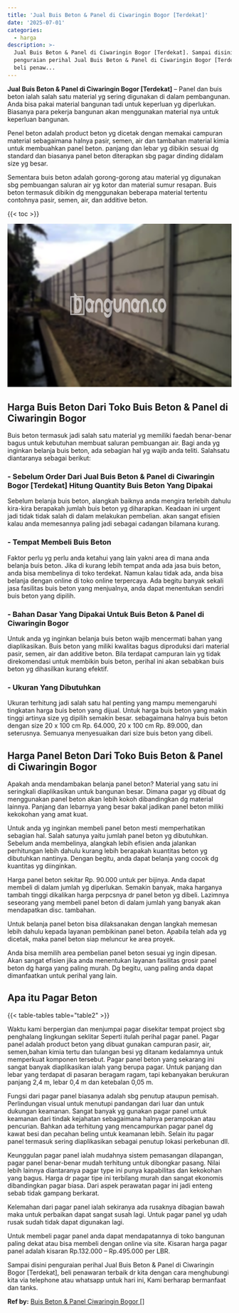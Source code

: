 ```yaml
---
title: 'Jual Buis Beton & Panel di Ciwaringin Bogor [Terdekat]'
date: '2025-07-01'
categories:
  - harga
description: >-
  Jual Buis Beton & Panel di Ciwaringin Bogor [Terdekat]. Sampai disini
  penguraian perihal Jual Buis Beton & Panel di Ciwaringin Bogor [Terdekat],
  beli penaw...
---
```


**Jual Buis Beton & Panel di Ciwaringin Bogor \[Terdekat\]** – Panel dan buis beton ialah salah satu material yg sering digunakan di dalam pembangunan. Anda bisa pakai material bangunan tadi untuk keperluan yg diperlukan. Biasanya para pekerja bangunan akan menggunakan material nya untuk keperluan bangunan.

Penel beton adalah product beton yg dicetak dengan memakai campuran material sebagaimana halnya pasir, semen, air dan tambahan material kimia untuk membuahkan panel beton. panjang dan lebar yg dibikin sesuai dg standard dan biasanya panel beton diterapkan sbg pagar dinding didalam size yg besar.

Sementara buis beton adalah gorong-gorong atau material yg digunakan sbg pembuangan saluran air yg kotor dan material sumur resapan. Buis beton termasuk dibikin dg menggunakan beberapa material tertentu contohnya pasir, semen, air, dan additive beton.

{{< toc >}}

![Jual Buis Beton & Panel di Ciwaringin Bogor [Terdekat]](/images/jual-panel-buis-beton-murah-46.png)

## Harga Buis Beton Dari Toko Buis Beton & Panel di Ciwaringin Bogor

Buis beton termasuk jadi salah satu material yg memiliki faedah benar-benar bagus untuk kebutuhan membuat saluran pembuangan air. Bagi anda yg inginkan belanja buis beton, ada sebagian hal yg wajib anda teliti. Salahsatu diantaranya sebagai berikut:

### \- Sebelum Order Dari Jual Buis Beton & Panel di Ciwaringin Bogor \[Terdekat\] Hitung Quantity Buis Beton Yang Dipakai

Sebelum belanja buis beton, alangkah baiknya anda mengira terlebih dahulu kira-kira berapakah jumlah buis beton yg diharapkan. Keadaan ini urgent jadi tidak tidak salah di dalam melakukan pembelian. akan sangat efisien kalau anda memesannya paling jadi sebagai cadangan bilamana kurang.

### \- Tempat Membeli Buis Beton

Faktor perlu yg perlu anda ketahui yang lain yakni area di mana anda belanja buis beton. Jika di kurang lebih tempat anda ada jasa buis beton, anda bisa membelinya di toko terdekat. Namun kalau tidak ada, anda bisa belanja dengan online di toko online terpercaya. Ada begitu banyak sekali jasa fasilitas buis beton yang menjualnya, anda dapat menentukan sendiri buis beton yang dipilih.

### \- Bahan Dasar Yang Dipakai Untuk Buis Beton & Panel di Ciwaringin Bogor

Untuk anda yg inginkan belanja buis beton wajib mencermati bahan yang diaplikasikan. Buis beton yang miliki kwalitas bagus diproduksi dari material pasir, semen, air dan additive beton. Bila terdapat campuran lain yg tidak direkomendasi untuk membikin buis beton, perihal ini akan sebabkan buis beton yg dihasilkan kurang efektif.

### \- Ukuran Yang Dibutuhkan

Ukuran terhitung jadi salah satu hal penting yang mampu memengaruhi tingkatan harga buis beton yang dijual. Untuk harga buis beton yang makin tinggi artinya size yg dipilih semakin besar. sebagaimana halnya buis beton dengan size 20 x 100 cm Rp. 64.000, 20 x 100 cm Rp. 89.000, dan seterusnya. Semuanya menyesuaikan dari size buis beton yang dibeli.

## Harga Panel Beton Dari Toko Buis Beton & Panel di Ciwaringin Bogor

Apakah anda mendambakan belanja panel beton? Material yang satu ini seringkali diaplikasikan untuk bangunan besar. Dimana pagar yg dibuat dg menggunakan panel beton akan lebih kokoh dibandingkan dg material lainnya. Panjang dan lebarnya yang besar bakal jadikan panel beton miliki kekokohan yang amat kuat.

Untuk anda yg inginkan membeli panel beton mesti memperhatikan sebagian hal. Salah satunya yaitu jumlah panel beton yg dibutuhkan. Sebelum anda membelinya, alangkah lebih efisien anda jalankan perhitungan lebih dahulu kurang lebih berapakah kuantitas beton yg dibutuhkan nantinya. Dengan begitu, anda dapat belanja yang cocok dg kuantitas yg diinginkan.

Harga panel beton sekitar Rp. 90.000 untuk per bijinya. Anda dapat membeli di dalam jumlah yg diperlukan. Semakin banyak, maka harganya tambah tinggi dikalikan harga perpcsnya dr panel beton yg dibeli. Lazimnya seseorang yang membeli panel beton di dalam jumlah yang banyak akan mendapatkan disc. tambahan.

Untuk belanja panel beton bisa dilaksanakan dengan langkah memesan lebih dahulu kepada layanan pembikinan panel beton. Apabila telah ada yg dicetak, maka panel beton siap meluncur ke area proyek.

Anda bisa memilih area pembelian panel beton sesuai yg ingin dipesan. Akan sangat efisien jika anda menentukan layanan fasilitas grosir panel beton dg harga yang paling murah. Dg begitu, uang paling anda dapat dimanfaatkan untuk perihal yang lain.

## Apa itu Pagar Beton

{{< table-tables table="table2" >}}

Waktu kami berpergian dan menjumpai pagar disekitar tempat project sbg penghalang lingkungan seklitar Seperti itulah perihal pagar panel. Pagar panel adalah product beton yang dibuat gunakan campuran pasir, air, semen,bahan kimia tertu dan tulangan besi yg ditanam kedalamnya untuk memperkuat komponen tersebut. Pagar panel beton yang sekarang ini sangat banyak diaplikasikan ialah yang berupa pagar. Untuk panjang dan lebar yang terdapat di pasaran beragam ragam, tapi kebanyakan berukuran panjang 2,4 m, lebar 0,4 m dan ketebalan 0,05 m.

Fungsi dari pagar panel biasanya adalah sbg penutup ataupun pemisah. Perlindungan visual untuk menutupi pandangan dari luar dan untuk dukungan keamanan. Sangat banyak yg gunakan pagar panel untuk keamanan dari tindak kejahatan sebagaimana halnya perampokan atau pencurian. Bahkan ada terhitung yang mencampurkan pagar panel dg kawat besi dan pecahan beling untuk keamanan lebih. Selain itu pagar panel termasuk sering diaplikasikan sebagai penutup lokasi perkebunan dll.

Keunggulan pagar panel ialah mudahnya sistem pemasangan dilapangan, pagar panel benar-benar mudah terhitung untuk dibongkar pasang. Nilai lebih lainnya diantaranya pagar type ini punya kapabilitas dan kekokohan yang bagus. Harga dr pagar tipe ini terbilang murah dan sangat ekonomis dibandingkan pagar biasa. Dari aspek perawatan pagar ini jadi enteng sebab tidak gampang berkarat.

Kelemahan dari pagar panel ialah sekiranya ada rusaknya dibagian bawah maka untuk perbaikan dapat sangat susah lagi. Untuk pagar panel yg udah rusak sudah tidak dapat digunakan lagi.

Untuk membeli pagar panel anda dapat mendapatannya di toko bangunan paling dekat atau bisa membeli dengan online via site. Kisaran harga pagar panel adalah kisaran Rp.132.000 – Rp.495.000 per LBR.

Sampai disini penguraian perihal Jual Buis Beton & Panel di Ciwaringin Bogor \[Terdekat\], beli penawaran terbaik dr kita dengan cara menghubungi kita via telephone atau whatsapp untuk hari ini, Kami berharap bermanfaat dan tanks.

**Ref by:** [Buis Beton & Panel Ciwaringin Bogor []](https://id.wikipedia.org/wiki/Buis)
